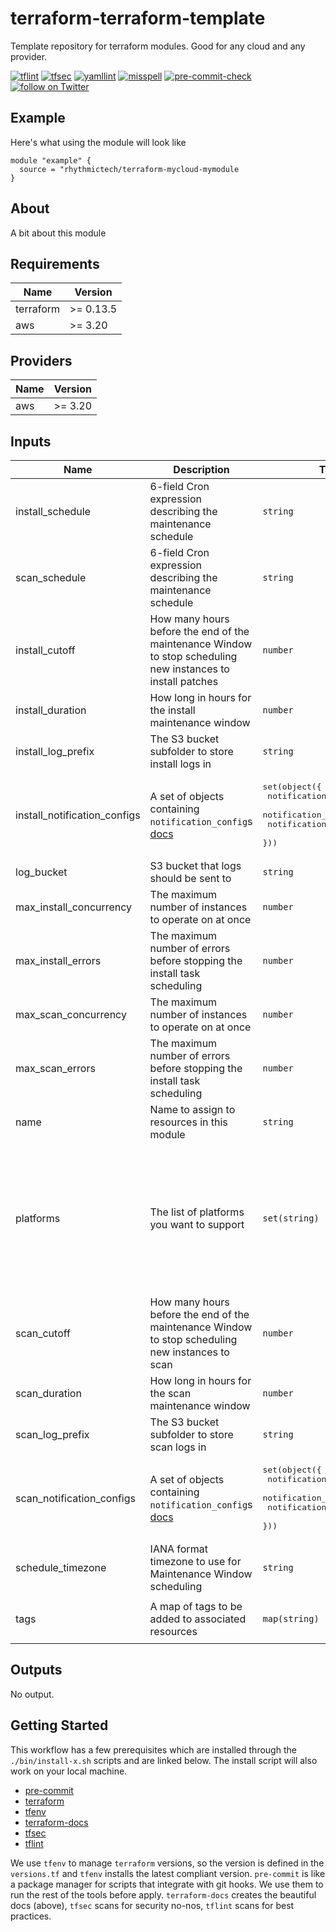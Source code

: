 # terraform-terraform-template
Template repository for terraform modules. Good for any cloud and any provider.

[![tflint](https://github.com/rhythmictech/terraform-terraform-template/workflows/tflint/badge.svg?branch=master&event=push)](https://github.com/rhythmictech/terraform-terraform-template/actions?query=workflow%3Atflint+event%3Apush+branch%3Amaster)
[![tfsec](https://github.com/rhythmictech/terraform-terraform-template/workflows/tfsec/badge.svg?branch=master&event=push)](https://github.com/rhythmictech/terraform-terraform-template/actions?query=workflow%3Atfsec+event%3Apush+branch%3Amaster)
[![yamllint](https://github.com/rhythmictech/terraform-terraform-template/workflows/yamllint/badge.svg?branch=master&event=push)](https://github.com/rhythmictech/terraform-terraform-template/actions?query=workflow%3Ayamllint+event%3Apush+branch%3Amaster)
[![misspell](https://github.com/rhythmictech/terraform-terraform-template/workflows/misspell/badge.svg?branch=master&event=push)](https://github.com/rhythmictech/terraform-terraform-template/actions?query=workflow%3Amisspell+event%3Apush+branch%3Amaster)
[![pre-commit-check](https://github.com/rhythmictech/terraform-terraform-template/workflows/pre-commit-check/badge.svg?branch=master&event=push)](https://github.com/rhythmictech/terraform-terraform-template/actions?query=workflow%3Apre-commit-check+event%3Apush+branch%3Amaster)
<a href="https://twitter.com/intent/follow?screen_name=RhythmicTech"><img src="https://img.shields.io/twitter/follow/RhythmicTech?style=social&logo=twitter" alt="follow on Twitter"></a>

## Example
Here's what using the module will look like
```hcl
module "example" {
  source = "rhythmictech/terraform-mycloud-mymodule
}
```

## About
A bit about this module

<!-- BEGINNING OF PRE-COMMIT-TERRAFORM DOCS HOOK -->
## Requirements

| Name | Version |
|------|---------|
| terraform | >= 0.13.5 |
| aws | >= 3.20 |

## Providers

| Name | Version |
|------|---------|
| aws | >= 3.20 |

## Inputs

| Name | Description | Type | Default | Required |
|------|-------------|------|---------|:--------:|
| install\_schedule | 6-field Cron expression describing the maintenance schedule | `string` | n/a | yes |
| scan\_schedule | 6-field Cron expression describing the maintenance schedule | `string` | n/a | yes |
| install\_cutoff | How many hours before the end of the maintenance Window to stop scheduling new instances to install patches | `number` | `1` | no |
| install\_duration | How long in hours for the install maintenance window | `number` | `3` | no |
| install\_log\_prefix | The S3 bucket subfolder to store install logs in | `string` | `"/patch_manager/install/"` | no |
| install\_notification\_configs | A set of objects containing `notification_config`s [docs](https://registry.terraform.io/providers/hashicorp/aws/latest/docs/resources/ssm_maintenance_window_task#notification_config) | <pre>set(object({<br>    notification_arn    = string<br>    notification_events = string<br>    notification_type   = string<br>  }))</pre> | `[]` | no |
| log\_bucket | S3 bucket that logs should be sent to | `string` | `null` | no |
| max\_install\_concurrency | The maximum number of instances to operate on at once | `number` | `2` | no |
| max\_install\_errors | The maximum number of errors before stopping the install task scheduling | `number` | `2` | no |
| max\_scan\_concurrency | The maximum number of instances to operate on at once | `number` | `20` | no |
| max\_scan\_errors | The maximum number of errors before stopping the install task scheduling | `number` | `20` | no |
| name | Name to assign to resources in this module | `string` | `"patch-manager"` | no |
| platforms | The list of platforms you want to support | `set(string)` | <pre>[<br>  "AMAZON_LINUX_2",<br>  "AMAZON_LINUX",<br>  "CENTOS",<br>  "ORACLE_LINUX",<br>  "SUSE",<br>  "WINDOWS",<br>  "DEBIAN",<br>  "UBUNTU",<br>  "REDHAT_ENTERPRISE_LINUX",<br>  "MACOS"<br>]</pre> | no |
| scan\_cutoff | How many hours before the end of the maintenance Window to stop scheduling new instances to scan | `number` | `1` | no |
| scan\_duration | How long in hours for the scan maintenance window | `number` | `4` | no |
| scan\_log\_prefix | The S3 bucket subfolder to store scan logs in | `string` | `"/patch_manager/scan/"` | no |
| scan\_notification\_configs | A set of objects containing `notification_config`s [docs](https://registry.terraform.io/providers/hashicorp/aws/latest/docs/resources/ssm_maintenance_window_task#notification_config) | <pre>set(object({<br>    notification_arn    = string<br>    notification_events = string<br>    notification_type   = string<br>  }))</pre> | `[]` | no |
| schedule\_timezone | IANA format timezone to use for Maintenance Window scheduling | `string` | `"UTC"` | no |
| tags | A map of tags to be added to associated resources | `map(string)` | <pre>{<br>  "terraform_managed": "True"<br>}</pre> | no |

## Outputs

No output.

<!-- END OF PRE-COMMIT-TERRAFORM DOCS HOOK -->

## Getting Started
This workflow has a few prerequisites which are installed through the `./bin/install-x.sh` scripts and are linked below. The install script will also work on your local machine. 

- [pre-commit](https://pre-commit.com)
- [terraform](https://terraform.io)
- [tfenv](https://github.com/tfutils/tfenv)
- [terraform-docs](https://github.com/segmentio/terraform-docs)
- [tfsec](https://github.com/tfsec/tfsec)
- [tflint](https://github.com/terraform-linters/tflint)

We use `tfenv` to manage `terraform` versions, so the version is defined in the `versions.tf` and `tfenv` installs the latest compliant version.
`pre-commit` is like a package manager for scripts that integrate with git hooks. We use them to run the rest of the tools before apply. 
`terraform-docs` creates the beautiful docs (above),  `tfsec` scans for security no-nos, `tflint` scans for best practices. 
